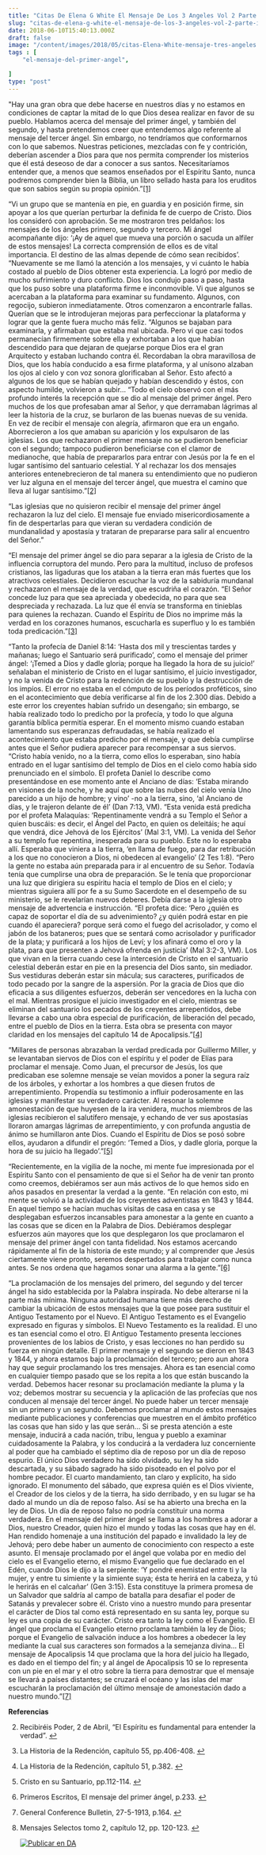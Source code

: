 ```yaml
---
title: "Citas De Elena G White El Mensaje De Los 3 Angeles Vol 2 Parte I"
slug: "citas-de-elena-g-white-el-mensaje-de-los-3-angeles-vol-2-parte-i"
date: 2018-06-10T15:40:13.000Z
draft: false
image: "/content/images/2018/05/citas-Elena-White-mensaje-tres-angeles.png"
tags : [
    "el-mensaje-del-primer-angel",

]
type: "post"
---
```


   "Hay una gran obra que debe hacerse en nuestros días y no estamos en condiciones de captar la mitad de lo que Dios desea realizar en favor de su pueblo. Hablamos acerca del mensaje del primer ángel, y también del segundo, y hasta pretendemos creer que entendemos algo referente al mensaje del tercer ángel. Sin embargo, no tendríamos que conformarnos con lo que sabemos. Nuestras peticiones, mezcladas con fe y contrición, deberían ascender a Dios para que nos permita comprender los misterios que él está deseoso de dar a conocer a sus santos. Necesitaríamos entender que, a menos que seamos enseñados por el Espíritu Santo, nunca podremos comprender bien la Biblia, un libro sellado hasta para los eruditos que son sabios según su propia opinión.”[[1]](#fn1)

 “Vi un grupo que se mantenía en pie, en guardia y en posición firme, sin apoyar a los que querían perturbar la definida fe de cuerpo de Cristo. Dios los consideró con aprobación. Se me mostraron tres peldaños: los mensajes de los ángeles primero, segundo y tercero. Mi ángel acompañante dijo: ‘¡Ay de aquel que mueva una porción o sacuda un alfiler de estos mensajes! La correcta comprensión de ellos es de vital importancia. El destino de las almas depende de cómo sean recibidos’. “Nuevamente se me llamó la atención a los mensajes, y vi cuánto le había costado al pueblo de Dios obtener esta experiencia. La logró por medio de mucho sufrimiento y duro conflicto. Dios los condujo paso a paso, hasta que los puso sobre una plataforma firme e inconmovible. Vi que algunos se acercaban a la plataforma para examinar su fundamento. Algunos, con regocijo, subieron inmediatamente. Otros comenzaron a encontrarle fallas. Querían que se le introdujeran mejoras para perfeccionar la plataforma y lograr que la gente fuera mucho más feliz. “Algunos se bajaban para examinarla, y afirmaban que estaba mal ubicada. Pero vi que casi todos permanecían firmemente sobre ella y exhortaban a los que habían descendido para que dejaran de quejarse porque Dios era el gran Arquitecto y estaban luchando contra él. Recordaban la obra maravillosa de Dios, que los había conducido a esa firme plataforma, y al unísono alzaban los ojos al cielo y con voz sonora glorificaban al Señor. Esto afectó a algunos de los que se habían quejado y habían descendido y éstos, con aspecto humilde, volvieron a subir… “Todo el cielo observó con el más profundo interés la recepción que se dio al mensaje del primer ángel. Pero muchos de los que profesaban amar al Señor, y que derramaban lágrimas al leer la historia de la cruz, se burlaron de las buenas nuevas de su venida. En vez de recibir el mensaje con alegría, afirmaron que era un engaño. Aborrecieron a los que amaban su aparición y los expulsaron de las iglesias. Los que rechazaron el primer mensaje no se pudieron beneficiar con el segundo; tampoco pudieron beneficiarse con el clamor de medianoche, que había de prepararlos para entrar con Jesús por la fe en el lugar santísimo del santuario celestial. Y al rechazar los dos mensajes anteriores entenebrecieron de tal manera su entendimiento que no pudieron ver luz alguna en el mensaje del tercer ángel, que muestra el camino que lleva al lugar santísimo.”[[2]](#fn2)

 “Las iglesias que no quisieron recibir el mensaje del primer ángel rechazaron la luz del cielo. El mensaje fue enviado misericordiosamente a fin de despertarlas para que vieran su verdadera condición de mundanalidad y apostasía y trataran de prepararse para salir al encuentro del Señor.”

 “El mensaje del primer ángel se dio para separar a la iglesia de Cristo de la influencia corruptora del mundo. Pero para la multitud, incluso de profesos cristianos, las ligaduras que los ataban a la tierra eran más fuertes que los atractivos celestiales. Decidieron escuchar la voz de la sabiduría mundanal y rechazaron el mensaje de la verdad, que escudriña el corazón. “El Señor concede luz para que sea apreciada y obedecida, no para que sea despreciada y rechazada. La luz que él envía se transforma en tinieblas para quienes la rechazan. Cuando el Espíritu de Dios no imprime más la verdad en los corazones humanos, escucharla es superfluo y lo es también toda predicación.”[[3]](#fn3)

 “Tanto la profecía de Daniel 8:14: ‘Hasta dos mil y trescientas tardes y mañanas; luego el Santuario será purificado’, como el mensaje del primer ángel: ‘¡Temed a Dios y dadle gloria; porque ha llegado la hora de su juicio!’ señalaban el ministerio de Cristo en el lugar santísimo, el juicio investigador, y no la venida de Cristo para la redención de su pueblo y la destrucción de los impíos. El error no estaba en el cómputo de los períodos proféticos, sino en el acontecimiento que debía verificarse al fin de los 2.300 días. Debido a este error los creyentes habían sufrido un desengaño; sin embargo, se había realizado todo lo predicho por la profecía, y todo lo que alguna garantía bíblica permitía esperar. En el momento mismo cuando estaban lamentando sus esperanzas defraudadas, se había realizado el acontecimiento que estaba predicho por el mensaje, y que debía cumplirse antes que el Señor pudiera aparecer para recompensar a sus siervos. “Cristo había venido, no a la tierra, como ellos lo esperaban, sino había entrado en el lugar santísimo del templo de Dios en el cielo como había sido prenunciado en el símbolo. El profeta Daniel lo describe como presentándose en ese momento ante el Anciano de días: ‘Estaba mirando en visiones de la noche, y he aquí que sobre las nubes del cielo venía Uno parecido a un hijo de hombre; y vino’ -no a la tierra, sino, ‘al Anciano de días, y le trajeron delante de él’ (Dan 7:13, VM). “Esta venida está predicha por el profeta Malaquías: ‘Repentinamente vendrá a su Templo el Señor a quien buscáis: es decir, el Ángel del Pacto, en quien os deleitáis; he aquí que vendrá, dice Jehová de los Ejércitos’ (Mal 3:1, VM). La venida del Señor a su templo fue repentina, inesperada para su pueblo. Este no lo esperaba allí. Esperaba que viniera a la tierra, ‘en llama de fuego, para dar retribución a los que no conocieron a Dios, ni obedecen al evangelio’ (2 Tes 1:8). “Pero la gente no estaba aún preparada para ir al encuentro de su Señor. Todavía tenía que cumplirse una obra de preparación. Se le tenía que proporcionar una luz que dirigiera su espíritu hacia el templo de Dios en el cielo; y mientras siguiera allí por fe a su Sumo Sacerdote en el desempeño de su ministerio, se le revelarían nuevos deberes. Debía darse a la iglesia otro mensaje de advertencia e instrucción. “El profeta dice: ‘Pero ¿quién es capaz de soportar el día de su advenimiento? ¿y quién podrá estar en pie cuando él apareciera? porque será como el fuego del acrisolador, y como el jabón de los bataneros; pues que se sentará como acrisolador y purificador de la plata; y purificará a los hijos de Leví; y los afinará como el oro y la plata, para que presenten a Jehová ofrenda en justicia’ (Mal 3:2-3, VM). Los que vivan en la tierra cuando cese la intercesión de Cristo en el santuario celestial deberán estar en pie en la presencia del Dios santo, sin mediador. Sus vestiduras deberán estar sin mácula; sus caracteres, purificados de todo pecado por la sangre de la aspersión. Por la gracia de Dios que dio eficacia a sus diligentes esfuerzos, deberán ser vencedores en la lucha con el mal. Mientras prosigue el juicio investigador en el cielo, mientras se eliminan del santuario los pecados de los creyentes arrepentidos, debe llevarse a cabo una obra especial de purificación, de liberación del pecado, entre el pueblo de Dios en la tierra. Esta obra se presenta con mayor claridad en los mensajes del capítulo 14 de Apocalipsis.”[[4]](#fn4)

 “Millares de personas abrazaban la verdad predicada por Guillermo Miller, y se levantaban siervos de Dios con el espíritu y el poder de Elías para proclamar el mensaje. Como Juan, el precursor de Jesús, los que predicaban ese solemne mensaje se veían movidos a poner la segura raíz de los árboles, y exhortar a los hombres a que diesen frutos de arrepentimiento. Propendía su testimonio a influir poderosamente en las iglesias y manifestar su verdadero carácter. Al resonar la solemne amonestación de que huyesen de la ira venidera, muchos miembros de las iglesias recibieron el salutífero mensaje, y echando de ver sus apostasías lloraron amargas lágrimas de arrepentimiento, y con profunda angustia de ánimo se humillaron ante Dios. Cuando el Espíritu de Dios se posó sobre ellos, ayudaron a difundir el pregón: ‘Temed a Dios, y dadle gloria, porque la hora de su juicio ha llegado’.”[[5]](#fn5)

 “Recientemente, en la vigilia de la noche, mi mente fue impresionada por el Espíritu Santo con el pensamiento de que si el Señor ha de venir tan pronto como creemos, debiéramos ser aun más activos de lo que hemos sido en años pasados en presentar la verdad a la gente. “En relación con esto, mi mente se volvió a la actividad de los creyentes adventistas en 1843 y 1844. En aquel tiempo se hacían muchas visitas de casa en casa y se desplegaban esfuerzos incansables para amonestar a la gente en cuanto a las cosas que se dicen en la Palabra de Dios. Debiéramos desplegar esfuerzos aún mayores que los que desplegaron los que proclamaron el mensaje del primer ángel con tanta fidelidad. Nos estamos acercando rápidamente al fin de la historia de este mundo; y al comprender que Jesús ciertamente viene pronto, seremos despertados para trabajar como nunca antes. Se nos ordena que hagamos sonar una alarma a la gente.”[[6]](#fn6)

 “La proclamación de los mensajes del primero, del segundo y del tercer ángel ha sido establecida por la Palabra inspirada. No debe alterarse ni la parte más mínima. Ninguna autoridad humana tiene más derecho de cambiar la ubicación de estos mensajes que la que posee para sustituir el Antiguo Testamento por el Nuevo. El Antiguo Testamento es el Evangelio expresado en figuras y símbolos. El Nuevo Testamento es la realidad. El uno es tan esencial como el otro. El Antiguo Testamento presenta lecciones provenientes de los labios de Cristo, y esas lecciones no han perdido su fuerza en ningún detalle. El primer mensaje y el segundo se dieron en 1843 y 1844, y ahora estamos bajo la proclamación del tercero; pero aun ahora hay que seguir proclamando los tres mensajes. Ahora es tan esencial como en cualquier tiempo pasado que se los repita a los que están buscando la verdad. Debemos hacer resonar su proclamación mediante la pluma y la voz; debemos mostrar su secuencia y la aplicación de las profecías que nos conducen al mensaje del tercer ángel. No puede haber un tercer mensaje sin un primero y un segundo. Debemos proclamar al mundo estos mensajes mediante publicaciones y conferencias que muestren en el ámbito profético las cosas que han sido y las que serán… Si se presta atención a este mensaje, inducirá a cada nación, tribu, lengua y pueblo a examinar cuidadosamente la Palabra, y los conducirá a la verdadera luz concerniente al poder que ha cambiado el séptimo día de reposo por un día de reposo espurio. El único Dios verdadero ha sido olvidado, su ley ha sido descartada, y su sábado sagrado ha sido pisoteado en el polvo por el hombre pecador. El cuarto mandamiento, tan claro y explícito, ha sido ignorado. El monumento del sábado, que expresa quién es el Dios viviente, el Creador de los cielos y de la tierra, ha sido derribado, y en su lugar se ha dado al mundo un día de reposo falso. Así se ha abierto una brecha en la ley de Dios. Un día de reposo falso no podría constituir una norma verdadera. En el mensaje del primer ángel se llama a los hombres a adorar a Dios, nuestro Creador, quien hizo el mundo y todas las cosas que hay en él. Han rendido homenaje a una institución del papado e invalidado la ley de Jehová; pero debe haber un aumento de conocimiento con respecto a este asunto. El mensaje proclamado por el ángel que volaba por en medio del cielo es el Evangelio eterno, el mismo Evangelio que fue declarado en el Edén, cuando Dios le dijo a la serpiente: ‘Y pondré enemistad entre ti y la mujer, y entre tu simiente y la simiente suya; ésta te herirá en la cabeza, y tú le herirás en el calcañar’ (Gen 3:15). Esta constituye la primera promesa de un Salvador que saldría al campo de batalla para desafiar el poder de Satanás y prevalecer sobre él. Cristo vino a nuestro mundo para presentar el carácter de Dios tal como está representado en su santa ley, porque su ley es una copia de su carácter. Cristo era tanto la ley como el Evangelio. El ángel que proclama el Evangelio eterno proclama también la ley de Dios; porque el Evangelio de salvación induce a los hombres a obedecer la ley mediante la cual sus caracteres son formados a la semejanza divina… El mensaje de Apocalipsis 14 que proclama que la hora del juicio ha llegado, es dado en el tiempo del fin; y al ángel de Apocalipsis 10 se lo representa con un pie en el mar y el otro sobre la tierra para demostrar que el mensaje se llevará a países distantes; se cruzará el océano y las islas del mar escucharán la proclamación del último mensaje de amonestación dado a nuestro mundo.”[[7]](#fn7)

 **Referencias**

   
 2. Recibiréis Poder, 2 de Abril, “El Espíritu es fundamental para entender la verdad”. [↩︎](#fnref1)

 
 4. La Historia de la Redención, capítulo 55, pp.406-408. [↩︎](#fnref2)

 
 6. La Historia de la Redención, capítulo 51, p.382. [↩︎](#fnref3)

 
 8. Cristo en su Santuario, pp.112-114. [↩︎](#fnref4)

 
 10. Primeros Escritos, El mensaje del primer ángel, p.233. [↩︎](#fnref5)

 
 12. General Conference Bulletin, 27-5-1913, p.164. [↩︎](#fnref6)

 
 14. Mensajes Selectos tomo 2, capítulo 12, pp. 120-123. [↩︎](#fnref7)

 
 
     [![Publicar en DA](/content/images/2020/06/Publicar_DA.png)](/quieres-publicar-en-da/) 